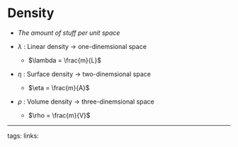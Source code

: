 # Density
- *The amount of stuff per unit space*

- $\lambda$ : Linear density $\rightarrow$ one-dinemsional space
	- $\lambda = \frac{m}{L}$

- $\eta$ : Surface density $\rightarrow$ two-dinemsional space
	- $\eta = \frac{m}{A}$

- $\rho$ : Volume density $\rightarrow$ three-dinemsional space
	- $\rho = \frac{m}{V}$

---
tags: 
links: